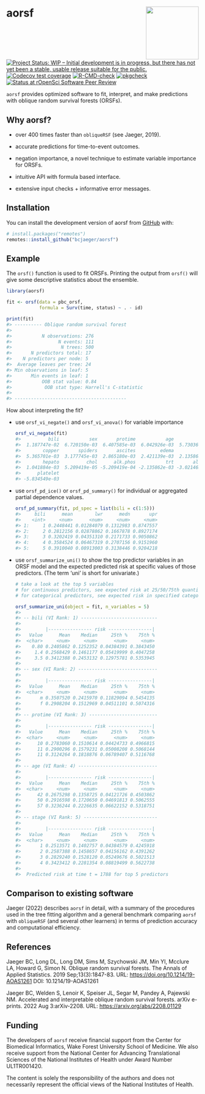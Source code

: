
<!-- README.md is generated from README.Rmd. Please edit that file -->

# aorsf <a href="https://bcjaeger.github.io/aorsf"><img src="man/figures/logo.png" align="right" height="138" /></a>

<!-- badges: start -->

[![Project Status: WIP – Initial development is in progress, but there
has not yet been a stable, usable release suitable for the
public.](https://www.repostatus.org/badges/latest/wip.svg)](https://www.repostatus.org/#wip)
[![Codecov test
coverage](https://codecov.io/gh/bcjaeger/aorsf/branch/master/graph/badge.svg)](https://app.codecov.io/gh/bcjaeger/aorsf?branch=master)
[![R-CMD-check](https://github.com/bcjaeger/aorsf/workflows/R-CMD-check/badge.svg)](https://github.com/bcjaeger/aorsf/actions)
[![pkgcheck](https://github.com/bcjaeger/aorsf/workflows/pkgcheck/badge.svg)](https://github.com/bcjaeger/aorsf/actions?query=workflow%3Apkgcheck)
[![Status at rOpenSci Software Peer
Review](https://badges.ropensci.org/532_status.svg)](https://github.com/ropensci/software-review/issues/532)
<!-- badges: end -->

`aorsf` provides optimized software to fit, interpret, and make
predictions with oblique random survival forests (ORSFs).

## Why aorsf?

-   over 400 times faster than `obliqueRSF` (see Jaeger, 2019).

-   accurate predictions for time-to-event outcomes.

-   negation importance, a novel technique to estimate variable
    importance for ORSFs.

-   intuitive API with formula based interface.

-   extensive input checks + informative error messages.

## Installation

You can install the development version of aorsf from
[GitHub](https://github.com/) with:

``` r
# install.packages("remotes")
remotes::install_github("bcjaeger/aorsf")
```

## Example

The `orsf()` function is used to fit ORSFs. Printing the output from
`orsf()` will give some descriptive statistics about the ensemble.

``` r
library(aorsf)

fit <- orsf(data = pbc_orsf,
            formula = Surv(time, status) ~ . - id)

print(fit)
#> ---------- Oblique random survival forest
#> 
#>           N observations: 276
#>                 N events: 111
#>                  N trees: 500
#>       N predictors total: 17
#>    N predictors per node: 5
#>  Average leaves per tree: 24
#> Min observations in leaf: 5
#>       Min events in leaf: 1
#>           OOB stat value: 0.84
#>            OOB stat type: Harrell's C-statistic
#> 
#> -----------------------------------------
```

How about interpreting the fit?

-   use `orsf_vi_negate()` and `orsf_vi_anova()` for variable importance

    ``` r
    orsf_vi_negate(fit)
    #>          bili           sex       protime           age         stage 
    #>  1.187747e-02  6.720150e-03  6.407585e-03  6.042926e-03  5.730360e-03 
    #>        copper       spiders       ascites         edema           ast 
    #>  5.365701e-03  3.177745e-03  2.865180e-03  2.421139e-03  2.135862e-03 
    #>        hepato          chol      alk.phos           trt       albumin 
    #>  1.041884e-03  5.209419e-05 -5.209419e-04 -2.135862e-03 -3.021463e-03 
    #>      platelet 
    #> -5.834549e-03
    ```

-   use `orsf_pd_ice()` or `orsf_pd_summary()` for individual or
    aggregated partial dependence values.

    ``` r
    orsf_pd_summary(fit, pd_spec = list(bili = c(1:5)))
    #>     bili      mean        lwr      medn       upr
    #>    <int>     <num>      <num>     <num>     <num>
    #> 1:     1 0.2448441 0.01284079 0.1312983 0.8747557
    #> 2:     2 0.2812156 0.02878862 0.1667878 0.8927174
    #> 3:     3 0.3202419 0.04351310 0.2171733 0.9050862
    #> 4:     4 0.3584524 0.06467319 0.2707156 0.9151960
    #> 5:     5 0.3910040 0.08913003 0.3138446 0.9204218
    ```

-   use `orsf_summarize_uni()` to show the top predictor variables in an
    ORSF model and the expected predicted risk at specific values of
    those predictors. (The term ‘uni’ is short for univariate.)

    ``` r
    # take a look at the top 5 variables 
    # for continuous predictors, see expected risk at 25/50/75th quantile
    # for categorical predictors, see expected risk in specified category

    orsf_summarize_uni(object = fit, n_variables = 5)
    #> 
    #> -- bili (VI Rank: 1) ----------------------------
    #> 
    #>         |---------------- risk ----------------|
    #>   Value      Mean    Median     25th %    75th %
    #>  <char>     <num>     <num>      <num>     <num>
    #>    0.80 0.2405862 0.1252352 0.04384391 0.3843450
    #>     1.4 0.2568429 0.1461177 0.05419999 0.4047258
    #>     3.5 0.3412388 0.2453132 0.12975781 0.5353945
    #> 
    #> -- sex (VI Rank: 2) -----------------------------
    #> 
    #>         |---------------- risk ----------------|
    #>   Value      Mean    Median     25th %    75th %
    #>  <char>     <num>     <num>      <num>     <num>
    #>       m 0.3507520 0.2415970 0.11829094 0.5454135
    #>       f 0.2908204 0.1512969 0.04511101 0.5074316
    #> 
    #> -- protime (VI Rank: 3) -------------------------
    #> 
    #>         |---------------- risk ----------------|
    #>   Value      Mean    Median     25th %    75th %
    #>  <char>     <num>     <num>      <num>     <num>
    #>      10 0.2783060 0.1510614 0.04424733 0.4966815
    #>      11 0.2900296 0.1579231 0.05008208 0.5068144
    #>      11 0.3124264 0.1818876 0.06789407 0.5116768
    #> 
    #> -- age (VI Rank: 4) -----------------------------
    #> 
    #>         |---------------- risk ----------------|
    #>   Value      Mean    Median     25th %    75th %
    #>  <char>     <num>     <num>      <num>     <num>
    #>      42 0.2675298 0.1358725 0.04121726 0.4503862
    #>      50 0.2916598 0.1720650 0.04691813 0.5062555
    #>      57 0.3236244 0.2226635 0.06622152 0.5318751
    #> 
    #> -- stage (VI Rank: 5) ---------------------------
    #> 
    #>         |---------------- risk ----------------|
    #>   Value      Mean    Median     25th %    75th %
    #>  <char>     <num>     <num>      <num>     <num>
    #>       1 0.2513571 0.1402757 0.04384579 0.4245918
    #>       2 0.2587388 0.1458657 0.04156162 0.4391262
    #>       3 0.2829240 0.1528120 0.05249676 0.5021513
    #>       4 0.3423412 0.2281354 0.08819499 0.5622738
    #> 
    #>  Predicted risk at time t = 1788 for top 5 predictors
    ```

## Comparison to existing software

Jaeger (2022) describes `aorsf` in detail, with a summary of the
procedures used in the tree fitting algorithm and a general benchmark
comparing `aorsf` with `obliqueRSF` (and several other learners) in
terms of prediction accuracy and computational efficiency.

## References

Jaeger BC, Long DL, Long DM, Sims M, Szychowski JM, Min YI, Mcclure LA,
Howard G, Simon N. Oblique random survival forests. The Annals of
Applied Statistics. 2019 Sep;13(3):1847-83. URL:
<https://doi.org/10.1214/19-AOAS1261> DOI: 10.1214/19-AOAS1261

Jaeger BC, Welden S, Lenoir K, Speiser JL, Segar M, Pandey A, Pajewski
NM. Accelerated and interpretable oblique random survival forests. arXiv
e-prints. 2022 Aug 3:arXiv-2208. URL: <https://arxiv.org/abs/2208.01129>

## Funding

The developers of `aorsf` receive financial support from the Center for
Biomedical Informatics, Wake Forest University School of Medicine. We
also receive support from the National Center for Advancing
Translational Sciences of the National Institutes of Health under Award
Number UL1TR001420.

The content is solely the responsibility of the authors and does not
necessarily represent the official views of the National Institutes of
Health.
